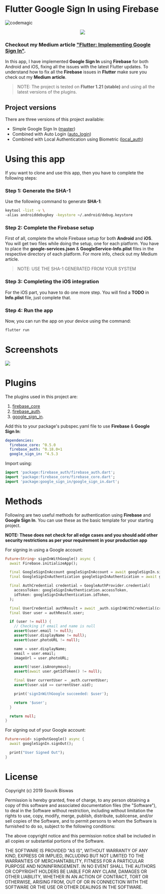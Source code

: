 # Flutter Google Sign In using Firebase 
![codemagic](https://api.codemagic.io/apps/5d636daaf5035821fb723bc3/5d636daaf5035821fb723bc2/status_badge.svg)

<p align="center">
  <img src="https://github.com/sbis04/sign_in_flutter/raw/master/Screenshot/login_cover.png">
</p>

### **Checkout my Medium article ["Flutter: Implementing Google Sign In"](https://medium.com/flutter-community/flutter-implementing-google-sign-in-71888bca24ed).**

In this app, I have implemented **Google Sign In** using **Firebase** for both Android and iOS, fixing all the issues with the latest Flutter updates. To understand how to fix all the **Firebase** issues in **Flutter** make sure you check out my **Medium article**.

> NOTE: The project is tested on **Flutter 1.21 (stable)** and using all the latest versions of the plugins.

## Project versions

There are three versions of this project available:

* Simple Google Sign In ([master](https://github.com/sbis04/sign_in_flutter/tree/master))
* Combined with Auto Login ([auto_login](https://github.com/sbis04/sign_in_flutter/tree/auto_login))
* Combined with Local Authentication using Biometric ([local_auth](https://github.com/sbis04/sign_in_flutter/tree/local_auth))

# Using this app
If you want to clone and use this app, then you have to complete the following steps:

### Step 1: Generate the SHA-1

Use the following command to generate **SHA-1**:

```bash
keytool -list -v \
-alias androiddebugkey -keystore ~/.android/debug.keystore
```

### Step 2: Complete the Firebase setup

First of all, complete the whole Firebase setup for both **Android** and **iOS**. You will get two files while doing the setup, one for each platform. You have to place the **google-services.json** & **GoogleService-Info.plist** files in the respective directory of each platform. For more info, check out my Medium article.

> NOTE: USE THE SHA-1 GENERATED FROM YOUR SYSTEM

### Step 3: Completing the iOS integration

For the iOS part, you have to do one more step. You will find a **TODO** in **Info.plist** file, just complete that.

### Step 4: Run the app

Now, you can run the app on your device using the command:

```bash
flutter run
```

# Screenshots

<p align="left">
  <img src="https://github.com/sbis04/sign_in_flutter/raw/master/Screenshot/login_screens.png">
</p>

# Plugins

The plugins used in this project are: 

1. [firebase_core](https://pub.dev/packages/firebase_core)
2. [firebase_auth](https://pub.dev/packages/firebase_auth).
3. [google_sign_in](https://pub.dev/packages/google_sign_in).

Add this to your package's pubspec.yaml file to use **Firebase** & **Google Sign In**:

```yaml
dependencies:
  firebase_core: ^0.5.0
  firebase_auth: ^0.18.0+1
  google_sign_in: ^4.5.3
```
Import using:

```dart
import 'package:firebase_auth/firebase_auth.dart';
import 'package:firebase_core/firebase_core.dart';
import 'package:google_sign_in/google_sign_in.dart';
```

# Methods

Following are two useful methods for authentication using **Firebase** and **Google Sign In**. You can use these as the basic template for your starting project.

**NOTE: These does not check for all edge cases and you should add other security restrictions as per your requirement in your production app**

For signing in using a Google account:

```dart
Future<String> signInWithGoogle() async {
  await Firebase.initializeApp();

  final GoogleSignInAccount googleSignInAccount = await googleSignIn.signIn();
  final GoogleSignInAuthentication googleSignInAuthentication = await googleSignInAccount.authentication;

  final AuthCredential credential = GoogleAuthProvider.credential(
    accessToken: googleSignInAuthentication.accessToken,
    idToken: googleSignInAuthentication.idToken,
  );

  final UserCredential authResult = await _auth.signInWithCredential(credential);
  final User user = authResult.user;

  if (user != null) {
    // Checking if email and name is null
    assert(user.email != null);
    assert(user.displayName != null);
    assert(user.photoURL != null);

    name = user.displayName;
    email = user.email;
    imageUrl = user.photoURL;

    assert(!user.isAnonymous);
    assert(await user.getIdToken() != null);

    final User currentUser = _auth.currentUser;
    assert(user.uid == currentUser.uid);

    print('signInWithGoogle succeeded: $user');

    return '$user';
  }

  return null;
}
```

For signing out of your Google account:

```dart
Future<void> signOutGoogle() async {
  await googleSignIn.signOut();

  print("User Signed Out");
}
```

# License

Copyright (c) 2019 Souvik Biswas

Permission is hereby granted, free of charge, to any person obtaining a copy
of this software and associated documentation files (the "Software"), to deal
in the Software without restriction, including without limitation the rights
to use, copy, modify, merge, publish, distribute, sublicense, and/or sell
copies of the Software, and to permit persons to whom the Software is
furnished to do so, subject to the following conditions:

The above copyright notice and this permission notice shall be included in all
copies or substantial portions of the Software.

THE SOFTWARE IS PROVIDED "AS IS", WITHOUT WARRANTY OF ANY KIND, EXPRESS OR
IMPLIED, INCLUDING BUT NOT LIMITED TO THE WARRANTIES OF MERCHANTABILITY,
FITNESS FOR A PARTICULAR PURPOSE AND NONINFRINGEMENT. IN NO EVENT SHALL THE
AUTHORS OR COPYRIGHT HOLDERS BE LIABLE FOR ANY CLAIM, DAMAGES OR OTHER
LIABILITY, WHETHER IN AN ACTION OF CONTRACT, TORT OR OTHERWISE, ARISING FROM,
OUT OF OR IN CONNECTION WITH THE SOFTWARE OR THE USE OR OTHER DEALINGS IN THE
SOFTWARE.
